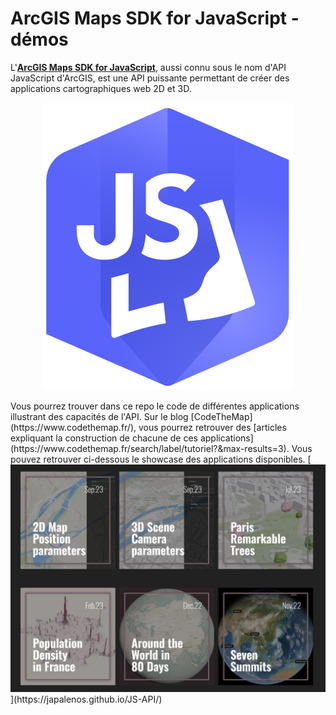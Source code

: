 # ArcGIS Maps SDK for JavaScript - démos

L'[**ArcGIS Maps SDK for JavaScript**](https://developers.arcgis.com/javascript/latest/), aussi connu sous le nom d'API JavaScript d'ArcGIS, est une API puissante permettant de créer des applications cartographiques web 2D et 3D.  
<p align="center"><a href="https://developers.arcgis.com/javascript/latest/"><img src="./images/logo-js.svg"></a></p>
Vous pourrez trouver dans ce repo le code de différentes applications illustrant des capacités de l'API. 
Sur le blog [CodeTheMap](https://www.codethemap.fr/), vous pourrez retrouver des [articles expliquant la construction de chacune de ces applications](https://www.codethemap.fr/search/label/tutoriel?&max-results=3). 
Vous pouvez retrouver ci-dessous le showcase des applications disponibles.
[<img src="./images/JS-Showcase.JPG">](https://japalenos.github.io/JS-API/)
